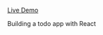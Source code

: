 <a href="https://aras-react-todo-app.netlify.app/" > Live Demo </a>

Building a todo app with React 
